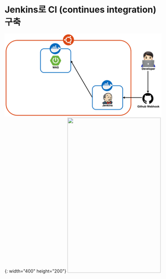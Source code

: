 # Jenkins로 CI (continues integration) 구축


![대략적인 배포흐름](/assets/images/대략적인배포흐름.png){: width="400" height="200"}
<img src=imgurl width=300 height=500>
